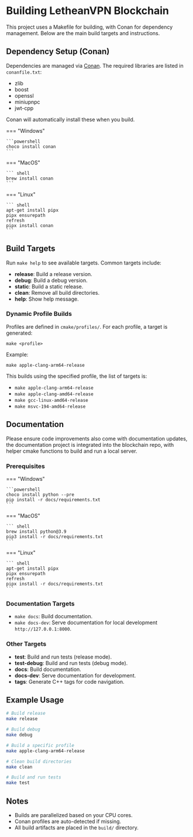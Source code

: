 # Building LetheanVPN Blockchain

This project uses a Makefile for building, with Conan for dependency management. Below are the main build targets and instructions.

## Dependency Setup (Conan)

Dependencies are managed via [Conan](https://conan.io/). The required libraries are listed in `conanfile.txt`:

- zlib
- boost
- openssl
- miniupnpc
- jwt-cpp

Conan will automatically install these when you build.



=== "Windows"

    ```powershell
    choco install conan 
    ```

=== "MacOS"

    ``` shell
    brew install conan
    ```

=== "Linux"

    ``` shell
    apt-get install pipx
    pipx ensurepath
    refresh
    pipx install conan
    ```



## Build Targets

Run `make help` to see available targets. Common targets include:

- **release**: Build a release version.
- **debug**: Build a debug version.
- **static**: Build a static release.
- **clean**: Remove all build directories.
- **help**: Show help message.

### Dynamic Profile Builds

Profiles are defined in `cmake/profiles/`. For each profile, a target is generated:
```
make <profile>
```
Example:
```
make apple-clang-arm64-release
```
This builds using the specified profile, the list of targets is:

- `make apple-clang-arm64-release`
- `make apple-clang-amd64-release`
- `make gcc-linux-amd64-release`
- `make msvc-194-amd64-release`

## Documentation

Please ensure code improvements also come with documentation updates, the documentation project is integrated
into the blockchain repo, with helper cmake functions to build and run a local server.

### Prerequisites


=== "Windows"

    ```powershell
    choco install python --pre 
    pip install -r docs/requirements.txt
    ```

=== "MacOS"

    ``` shell
    brew install python@3.9
    pip3 install -r docs/requirements.txt
    ```

=== "Linux"

    ``` shell
    apt-get install pipx
    pipx ensurepath
    refresh
    pipx install -r docs/requirements.txt
    ```


### Documentation Targets

- `make docs`: Build documentation.
- `make docs-dev`: Serve documentation for local development `http://127.0.0.1:8000`.

### Other Targets

- **test**: Build and run tests (release mode).
- **test-debug**: Build and run tests (debug mode).
- **docs**: Build documentation.
- **docs-dev**: Serve documentation for development.
- **tags**: Generate C++ tags for code navigation.

## Example Usage

```sh
# Build release
make release

# Build debug
make debug

# Build a specific profile
make apple-clang-arm64-release

# Clean build directories
make clean

# Build and run tests
make test
```

## Notes

- Builds are parallelized based on your CPU cores.
- Conan profiles are auto-detected if missing.
- All build artifacts are placed in the `build/` directory.

